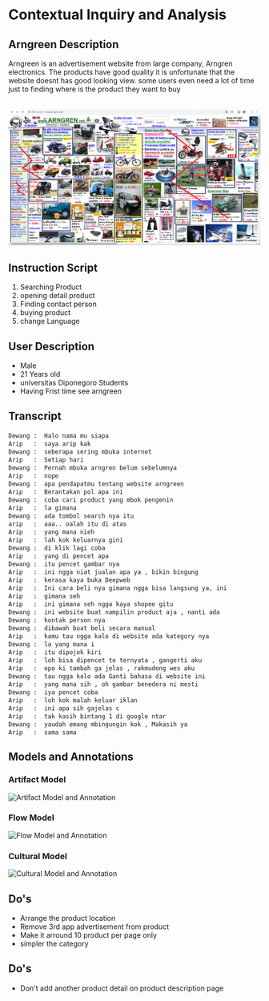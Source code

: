 # Contextual Inquiry and Analysis
## Arngreen Description

Arngreen is an advertisement website from large company, Arngren electronics. The products have good quality it is unfortunate that the website doesnt has good looking view. some users even need a lot of time just to finding where is the product they want to buy 

<br> ![Arngreen](asset/arngren.png) <br>

## Instruction Script
1. Searching Product
2. opening detail product
3. Finding contact person
4. buying product
5. change Language

## User Description
- Male
- 21 Years old
- universitas Diponegoro Students
- Having Frist time see arngreen

## Transcript
```text
Dewang :  Halo nama mu siapa
Arip   :  saya arip kak
Dewang :  seberapa sering mbuka internet
Arip   :  Setiap hari
Dewang :  Pernah mbuka arngren belum sebelumnya
Arip   :  nope
Dewang :  apa pendapatmu tentang website arngreen
Arip   :  Berantakan pol apa ini
Dewang :  coba cari product yang mbok pengenin
Arip   :  la gimana
Dewang :  ada tombol search nya itu 
arip   :  aaa.. oalah itu di atas
Arip   :  yang mana nieh
Arip   :  lah kok keluarnya gini
Dewang :  di klik lagi coba
Arip   :  yang di pencet apa
Dewang :  itu pencet gambar nya
Arip   :  ini ngga niat jualan apa ya , bikin bingung 
Arip   :  kerasa kaya buka Deepweb 
Arip   :  Ini cara beli nya gimana ngga bisa langsung ya, ini 
Arip   :  gimana seh
Arip   :  ini gimana seh ngga kaya shopee gitu
Dewang :  ini website buat nampilin product aja , nanti ada 
Dewang :  kontak person nya       
Dewang :  dibawah buat beli secara manual
Arip   :  kamu tau ngga kalo di website ada kategory nya
Dewang :  la yang mana i 
Arip   :  itu dipojok kiri
Arip   :  loh bisa dipencet to ternyata , gangerti aku
Arip   :  opo ki tambah ga jelas , rakmudeng wes aku
Dewang :  tau ngga kalo ada Ganti bahasa di website ini 
Arip   :  yang mana sih , oh gambar benedera ni mesti
Dewang :  iya pencet coba
Arip   :  loh kok malah keluar iklan
Arip   :  ini apa sih gajelas c
Arip   :  tak kasih bintang 1 di google ntar
Dewang :  yaudah emang mbingungin kok , Makasih ya
Arip   :  sama sama
``` 

## Models and Annotations
### Artifact Model
![Artifact Model and Annotation](https://picsum.photos/400/300/?random)
### Flow Model
![Flow Model and Annotation](https://picsum.photos/400/300/?random)
### Cultural Model
![Cultural Model and Annotation](https://picsum.photos/400/300/?random)
## Do's
- Arrange the product location
- Remove 3rd app advertisement from product
- Make it arround 10 product per page only
- simpler the category
## Do's
- Don't add another product detail on product description page